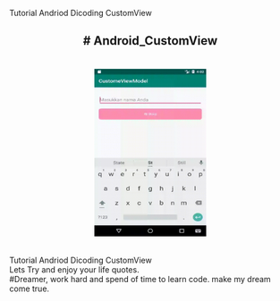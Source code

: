 
Tutorial Andriod Dicoding CustomView


<h2><p align="center"> # Android_CustomView </h2>
<br>

<div align ="center">
<img src="https://github.com/Achmadsetiawann/Android_CustomView/blob/master/Proff.gif" width="200" height="300">
</div>

<br>
<p>Tutorial Andriod Dicoding CustomView
<br>
Lets Try and enjoy your life quotes. <br>
#Dreamer, work hard and spend of time to learn code. make my dream come true.




